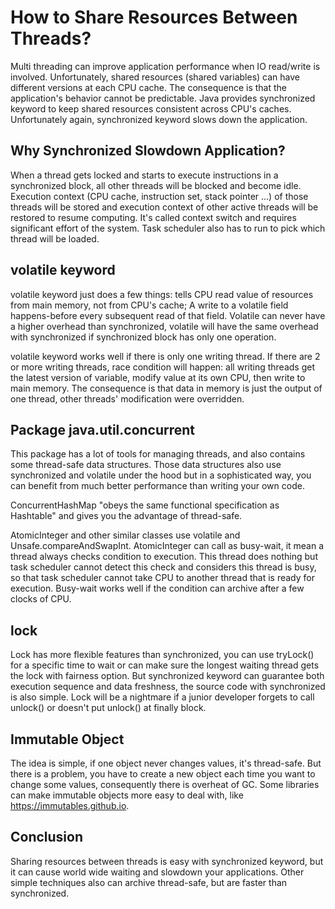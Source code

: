 # How to Share Resources Between Threads?

Multi threading can improve application performance when IO read/write is involved. 
Unfortunately, shared resources (shared variables) can have different versions at each CPU cache. 
The consequence is that the application's behavior cannot be predictable. 
Java provides synchronized keyword to keep shared resources consistent across CPU's caches. 
Unfortunately again, synchronized keyword slows down the application.

## Why Synchronized Slowdown Application?
When a thread gets locked and starts to execute instructions in a synchronized block, 
all other threads will be blocked and become idle. Execution context (CPU cache, instruction set, stack pointer ...)
of those threads will be stored and execution context of other active threads will be restored to resume computing.
It's called context switch and requires significant effort of the system. Task scheduler also has to run to pick which thread
will be loaded.

## volatile keyword
volatile keyword just does a few things: tells CPU read value of resources from main memory, 
not from CPU's cache; A write to a volatile field happens-before every subsequent read of that field.
Volatile can never have a higher overhead than synchronized, 
volatile will have the same overhead with synchronized if synchronized block has only one operation.

volatile keyword works well if there is only one writing thread. If there are 2 or more writing threads,
race condition will happen: all writing threads get the latest version of variable, modify value at its own CPU, 
then write to main memory. The consequence is that data in memory is just the output of one thread, 
other threads' modification were overridden.

## Package java.util.concurrent
This package has a lot of tools for managing threads, and also contains some thread-safe data structures.
Those data structures also use synchronized and volatile under the hood but in a sophisticated way, 
you can benefit from much better performance than writing your own code.

ConcurrentHashMap "obeys the same functional specification as Hashtable" and gives you the advantage of thread-safe.

AtomicInteger and other similar classes use volatile and Unsafe.compareAndSwapInt.
AtomicInteger can call as busy-wait, it mean a thread always checks condition to execution.
This thread does nothing but task scheduler cannot detect this check and considers this thread is busy,
so that task scheduler cannot take CPU to another thread that is ready for execution. 
Busy-wait works well if the condition can archive after a few clocks of CPU.

## lock
Lock has more flexible features than synchronized, you can use tryLock() for a specific time to wait or can make sure the
longest waiting thread gets the lock with fairness option. But synchronized keyword can guarantee both execution sequence 
and data freshness, the source code with synchronized is also simple. Lock will be a nightmare if a junior developer 
forgets to call unlock() or doesn't put unlock() at finally block.

## Immutable Object
The idea is simple, if one object never changes values, it's thread-safe. But there is a problem, 
you have to create a new object each time you want to change some values, consequently there is overheat of GC.
Some libraries can make immutable objects more easy to deal with, like https://immutables.github.io.

## Conclusion
Sharing resources between threads is easy with synchronized keyword, but it can cause world wide waiting and slowdown your applications.
Other simple techniques also can archive thread-safe, but are faster than synchronized.


